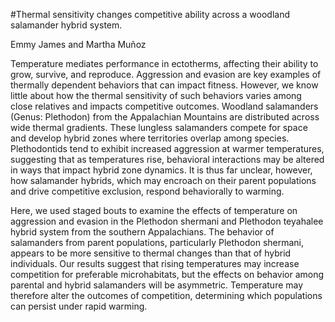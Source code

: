 #Thermal sensitivity changes competitive ability across a woodland salamander hybrid system.

Emmy James and Martha Muñoz

Temperature mediates performance in ectotherms, affecting their ability to grow, survive, and reproduce. Aggression and evasion are key examples of thermally dependent behaviors that can impact fitness. However, we know little about how the thermal sensitivity of such behaviors varies among close relatives and impacts competitive outcomes. Woodland salamanders (Genus: Plethodon) from the Appalachian Mountains are distributed across wide thermal gradients. These lungless salamanders compete for space and develop hybrid zones where territories overlap among species. Plethodontids tend to exhibit increased aggression at warmer temperatures, suggesting that as temperatures rise, behavioral interactions may be altered in ways that impact hybrid zone dynamics. It is thus far unclear, however, how salamander hybrids, which may encroach on their parent populations and drive competitive exclusion, respond behaviorally to warming. 

Here, we used staged bouts to examine the effects of temperature on aggression and evasion in the Plethodon shermani and Plethodon teyahalee hybrid system from the southern Appalachians. The behavior of salamanders from parent populations, particularly Plethodon shermani, appears to be more sensitive to thermal changes than that of hybrid individuals. Our results suggest that rising temperatures may increase competition for preferable microhabitats, but the effects on behavior among parental and hybrid salamanders will be asymmetric. Temperature may therefore alter the outcomes of competition, determining which populations can persist under rapid warming.
